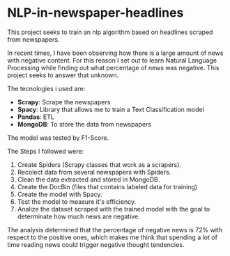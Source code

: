 # NLP-in-newspaper-headlines
 This project seeks to train an nlp algorithm based on headlines scraped from newspapers.

In recent times, I have been observing how there is a large amount of news with negative content. For this reason I set out to learn Natural Language Processing while finding out what percentage of news was negative. This project seeks to answer that unknown.

The tecnologies i used are:

- **Scrapy**: Scrape the newspapers
- **Spacy**: Library that allows me to train a Text Classification model
- **Pandas**: ETL 
- **MongoDB**: To store the data from newspapers

The model was tested by F1-Score. 

The Steps I followed were:
1. Create Spiders (Scrapy classes that work as a scrapers).
2. Recolect data from several newspapers with Spiders.
3. Clean the data extracted and stored in MongoDB.
4. Create the DocBin (files that contains labeled data for training)
5. Create the model with Spacy.
6. Test the model to measure it's efficiency.
7. Analize the dataset scraped with the trained model with the goal to determinate how much news are negative.


The analysis determined that the percentage of negative news is 72% with respect to the positive ones, which makes me think that spending a lot of time reading news could trigger negative thought tendencies.
